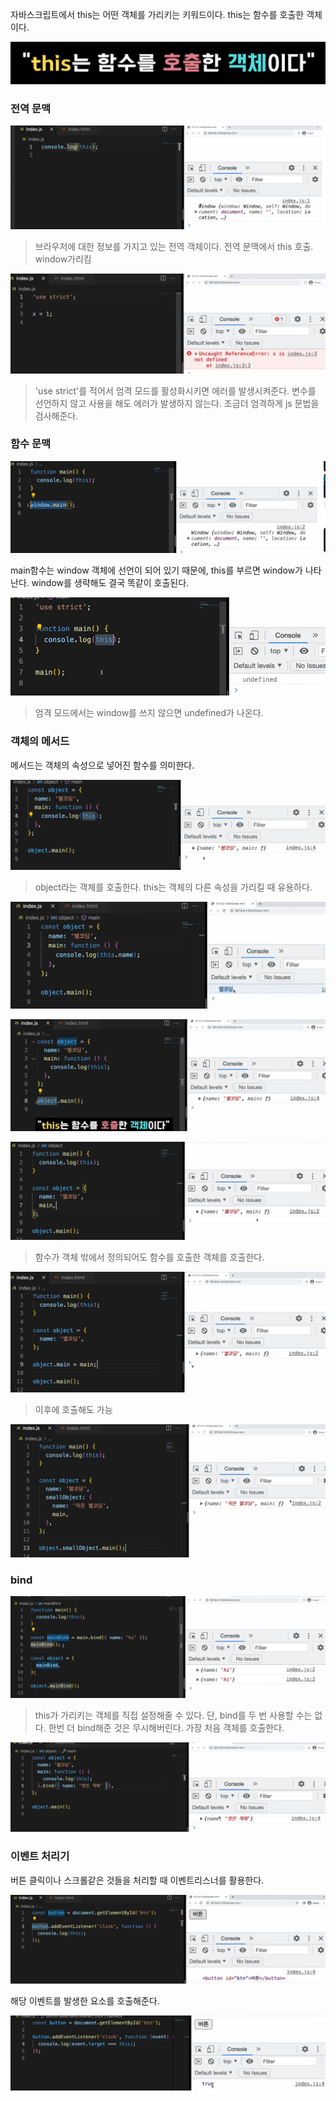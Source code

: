 자바스크립트에서 this는 어떤 객체를 가리키는 키워드이다. this는 함수를 호출한 객체이다.

![image-20230319111906965](assets/image-20230319111906965.png)

### 전역 문맥

![image-20230319111942813](assets/image-20230319111942813.png)

> 브라우저에 대한 정보를 가지고 있는 전역 객체이다. 전역 문맥에서 this 호출. window가리킴

![image-20230319112131070](assets/image-20230319112131070.png)

> 'use strict'를 적어서 엄격 모드를 활성화시키면 에러를 발생시켜준다. 변수를 선언하지 않고 사용을 해도 에러가 발생하지 않는다. 조금더 엄격하게 js 문법을 검사해준다.



### 함수 문맥

![image-20230319112436219](assets/image-20230319112436219.png)

main함수는 window 객체에 선언이 되어 있기 때문에, this를 부르면 window가 나타난다. window를 생략해도 결국 똑같이 호출된다.

![image-20230319112534040](assets/image-20230319112534040.png)

> 엄격 모드에서는 window를 쓰지 않으면 undefined가 나온다.



### 객체의 메서드

메서드는 객체의 속성으로 넣어진 함수를 의미한다.

![image-20230319112701485](assets/image-20230319112701485.png)

> object라는 객체를 호출한다. this는 객체의 다른 속성을 가리킬 때 유용하다. 

![image-20230319112751771](assets/image-20230319112751771.png)

![image-20230319112800258](assets/image-20230319112800258.png)

![image-20230319112922731](assets/image-20230319112922731.png)

> 함수가 객체 밖에서 정의되어도 함수를 호출한 객체를 호출한다.

![image-20230319113003450](assets/image-20230319113003450.png)

> 이후에 호출해도 가능

![image-20230319113046125](assets/image-20230319113046125.png)



### bind

![image-20230319113339194](assets/image-20230319113339194.png)

> this가 가리키는 객체를 직접 설정해줄 수 있다. 단, bind를 두 번 사용할 수는 없다. 한번 더 bind해준 것은 무시해버린다. 가장 처음 객체를 호출한다.

![image-20230319113531309](assets/image-20230319113531309.png)



### 이벤트 처리기

버튼 클릭이나 스크롤같은 것들을 처리할 때 이벤트리스너를 활용한다.

![image-20230319113757882](assets/image-20230319113757882.png)

해당 이벤트를 발생한 요소를 호출해준다.

![image-20230319113820665](assets/image-20230319113820665.png)